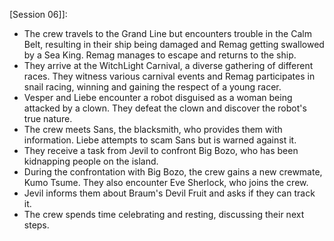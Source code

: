 [Session 06]]:
- The crew travels to the Grand Line but encounters trouble in the Calm Belt, resulting in their ship being damaged and Remag getting swallowed by a Sea King. Remag manages to escape and returns to the ship.
- They arrive at the WitchLight Carnival, a diverse gathering of different races. They witness various carnival events and Remag participates in snail racing, winning and gaining the respect of a young racer.
- Vesper and Liebe encounter a robot disguised as a woman being attacked by a clown. They defeat the clown and discover the robot's true nature.
- The crew meets Sans, the blacksmith, who provides them with information. Liebe attempts to scam Sans but is warned against it.
- They receive a task from Jevil to confront Big Bozo, who has been kidnapping people on the island.
- During the confrontation with Big Bozo, the crew gains a new crewmate, Kumo Tsume. They also encounter Eve Sherlock, who joins the crew.
- Jevil informs them about Braum's Devil Fruit and asks if they can track it.
- The crew spends time celebrating and resting, discussing their next steps.